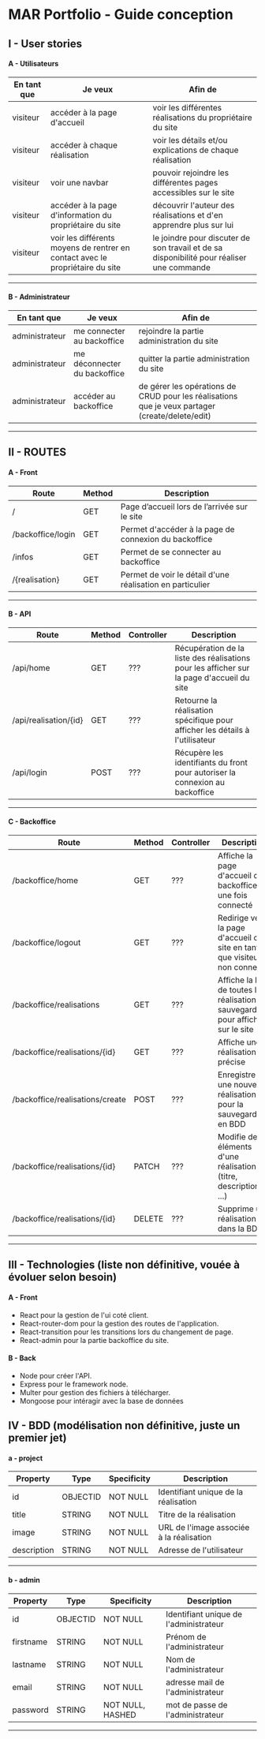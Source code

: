 # MAR Portfolio - Guide conception

## I - User stories

#### A - Utilisateurs
| En tant que | Je veux | Afin de |
|-------------|---------|---------| 
| visiteur | accéder à la page d'accueil | voir les différentes réalisations du propriétaire du site |
| visiteur | accéder à chaque réalisation | voir les détails et/ou explications de chaque réalisation |
| visiteur | voir une navbar | pouvoir rejoindre les différentes pages accessibles sur le site |
| visiteur | accéder à la page d'information du propriétaire du site | découvrir l'auteur des réalisations et d'en apprendre plus sur lui |
| visiteur | voir les différents moyens de rentrer en contact avec le propriétaire du site | le joindre pour discuter de son travail et de sa disponibilité pour réaliser une commande |
---

#### B - Administrateur
| En tant que | Je veux | Afin de |
|-------------|---------|---------| 
| administrateur | me connecter au backoffice | rejoindre la partie administration du site |
| administrateur | me déconnecter du backoffice | quitter la partie administration du site |
| administrateur | accéder au backoffice | de gérer les opérations de CRUD pour les réalisations que je veux partager (create/delete/edit) |
---

## II - ROUTES

#### A - Front
| Route | Method | Description |
|-------|--------|-------------|
| / | GET | Page d’accueil lors de l’arrivée sur le site |
| /backoffice/login | GET | Permet d'accéder à la page de connexion du backoffice |
| /infos | GET | Permet de se connecter au backoffice |
| /{realisation} | GET | Permet de voir le détail d'une réalisation en particulier |
---

#### B - API
| Route | Method |Controller|Description|
|-------|--------|----------|-----------|
| /api/home | GET | ??? | Récupération de la liste des réalisations pour les afficher sur la page d'accueil du site |
| /api/realisation/{id} | GET | ??? | Retourne la réalisation spécifique pour afficher les détails à l'utilisateur |
| /api/login | POST | ??? | Récupère les identifiants du front pour autoriser la connexion au backoffice |
---

####  C - Backoffice
|Route|Method|Controller|Description|
|-----|------|----------|-----------|
| /backoffice/home | GET | ??? | Affiche la page d'accueil du backoffice une fois connecté |
| /backoffice/logout | GET | ??? | Redirige vers la page d'accueil du site en tant que visiteur non connecté |
| /backoffice/realisations | GET | ??? | Affiche la liste de toutes les réalisations sauvegardées pour afficher sur le site |
| /backoffice/realisations/{id} | GET | ??? | Affiche une réalisation précise |
| /backoffice/realisations/create | POST | ??? | Enregistre une nouvelle réalisation pour la sauvegarder en BDD |
| /backoffice/realisations/{id} | PATCH | ??? | Modifie des éléments d'une réalisation  (titre, description, ...) |
| /backoffice/realisations/{id} | DELETE | ??? | Supprime une réalisation dans la BDD |
---

## III - Technologies (liste non définitive, vouée à évoluer selon besoin)

#### A - Front
* React pour la gestion de l'ui coté client.
* React-router-dom pour la gestion des routes de l'application.
* React-transition pour les transitions lors du changement de page.
* React-admin pour la partie backoffice du site.

#### B - Back
* Node pour créer l'API.
* Express pour le framework node.
* Multer pour gestion des fichiers à télécharger.
* Mongoose pour intéragir avec la base de données

## IV - BDD (modélisation non définitive, juste un premier jet)

#### a - project
|Property|Type|Specificity|Description|
|--------|----|-----------|-----------|
| id | OBJECTID | NOT NULL | Identifiant unique de la réalisation |
| title | STRING | NOT NULL | Titre de la réalisation |
| image | STRING | NOT NULL | URL de l'image associée à la réalisation |
| description | STRING | NOT NULL | Adresse de l'utilisateur |
---

#### b - admin
|Property|Type|Specificity|Description|
|--------|----|-----------|-----------|
| id | OBJECTID | NOT NULL | Identifiant unique de l'administrateur |
| firstname | STRING | NOT NULL | Prénom de l'administrateur |
| lastname | STRING | NOT NULL | Nom de l'administrateur |
| email | STRING | NOT NULL | adresse mail de l'administrateur |
| password | STRING | NOT NULL, HASHED | mot de passe de l'administrateur |
---